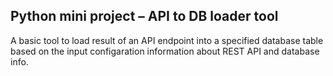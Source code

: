 ## Python mini project – API to DB loader tool 
A basic tool to load result of an API endpoint into a specified database table based on the input configaration information about REST API and database info.
  